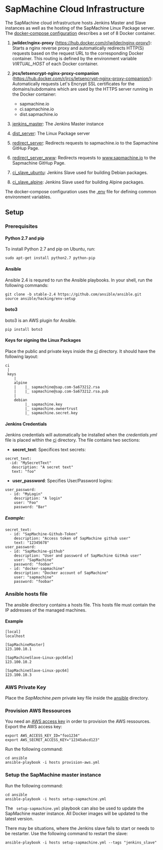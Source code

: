 # SapMachine Cloud Infrastructure

The SapMachine cloud infrastructure hosts Jenkins Master and Slave instances as well as the hosting of the SapMachine Linux Package server.
The [docker-compose configuration](compose.yml) describes a set of 8 Docker container.

1. **jwilder/nginx-proxy** (https://hub.docker.com/r/jwilder/nginx-proxy/): Starts a nginx reverse proxy and automatically redirects HTTP(S) requests based on the request URL to the corresponding Docker container. This routing is defined by the environment variable *VIRTUAL_HOST* of each Docker container.
2. **jrcs/letsencrypt-nginx-proxy-companion** (https://hub.docker.com/r/jrcs/letsencrypt-nginx-proxy-companion/): Automatically requests Let's Encrypt SSL certificates for the domains/subdomains which are used by the HTTPS server running in the Docker container:
	* sapmachine.io
	* ci.sapmachine.io
	* dist.sapmachine.io

3. [jenkins_master](ci/Dockerfile): The Jenkins Master instance
4. [dist_server](dist/Dockerfile): The Linux Package server
5. [redirect_server](redirect/Dockerfile): Redirects requests to sapmachine.io to the Sapmachine GitHup Page.
6. [redirect_server_www](redirect/Dockerfile): Redirects requests to www.sapmachine.io to the Sapmachine GitHup Page.
7. [ci_slave_ubuntu](ci-slave-ubuntu/Dockerfile): Jenkins Slave used for building Debian packages.
8. [ci_slave_alpine](ci-slave-alpine/Dockerfile): Jenkins Slave used for building Alpine packages.

The docker-compose configuration uses the [.env](.env) file for defining common environment variables.

## Setup

### Prerequisites

#### Python 2.7 and pip

To install Python 2.7 and pip on Ubuntu, run:

```
sudo apt-get install python2.7 python-pip
```

#### Ansible

Ansible 2.4 is requred to run the Ansible playbooks. In your shell, run the following commands:

```
git clone -b stable-2.4 https://github.com/ansible/ansible.git
source ansible/hacking/env-setup
```

#### boto3

boto3 is an AWS plugin for Ansible.

```
pip install boto3
```

#### Keys for signing the Linux Packages

Place the public and private keys inside the [ci](ci) directory. It should have the following layout:

```
ci
 |
 keys
    |
    alpine
    |    |_ sapmachine@sap.com-5a673212.rsa
    |    |_ sapmachine@sap.com-5a673212.rsa.pub
    |
    debian
         |_ sapmachine.key
         |_ sapmachine.ownertrust
         |_ sapmachine.secret.key
```

#### Jenkins Credentials

Jenkins credentials will automatically be installed when the *credentials.yml* file is placed within the [ci](ci) directory.
The file contains two sections:

* **secret_text**: Specifices text secrets:
```
secret_text:
  -id: "MySecretText"
   description: "A secret text"
   text: "foo"
```
* **user_password**: Specifies User/Password logins:
```
user_password:
  - id: "MyLogin"
    description: "A login"
    user: "Foo"
    password: "Bar"
```

##### Example:

```
secret_text:
  - id: "SapMachine-Github-Token"
    description: "Access token of SapMachine github user"
    text: "12345678"
user_password:
  - id: "SapMachine-github"
    description: "User and password of SapMachine GitHub user"
    user: "SapMachine"
    password: "foobar"
  - id: "docker-sapmachine"
    description: "Docker account of SapMachine"
    user: "sapmachine"
    password: "foobar"
```

### Ansible hosts file

The ansible directory contains a hosts file.
This hosts file must contain the IP addresses of the managed machines.

#### Example

```
[local]
localhost

[SapMachineMaster]
123.100.10.1

[SapMachineSlave-Linux-ppc64le]
123.100.10.2

[SapMachineSlave-Linux-ppc64]
123.100.10.3
```

### AWS Private Key

Place the *SapMachine.pem* private key file inside the [ansible](ansible) directory.

### Provision AWS Ressources

You need an [AWS access key](https://docs.aws.amazon.com/IAM/latest/UserGuide/id_credentials_access-keys.html) in order to provision the AWS ressources.
Export the AWS access key:

```
export AWS_ACCESS_KEY_ID="foo1234"
export AWS_SECRET_ACCESS_KEY="12345abcd123"
```

Run the following command:

```
cd ansible
ansible-playbook -i hosts provision-aws.yml
```

### Setup the SapMachine master instance

Run the following command:

```
cd ansible
ansible-playbook -i hosts setup-sapmachine.yml
```

The ``` setup-sapmachine.yml``` playbook can also be used to update the SapMachine master instance. All Docker images will be updated to the latest version.

There may be situations, where the Jenkins slave fails to start or needs to be restarter. Use the following command to restart the slave:

```
ansible-playbook -i hosts setup-sapmachine.yml --tags "jenkins_slave"
```

